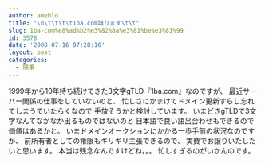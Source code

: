 ```yaml
---
author: ameblo
title: "\n\t\t\t\t1ba.com譲ります\t\t"
slug: 1ba-com%e8%ad%b2%e3%82%8a%e3%81%be%e3%81%99
id: 3578
date: '2008-07-16 07:28:16'
layout: post
categories:
  - 随筆
---
```


1999年から10年持ち続けてきた3文字gTLD『1ba.com』なのですが、 最近サーバー関係の仕事をしていないのと、 忙しさにかまけてドメイン更新すらし忘れてしまうていたらくなので 手放そうかと検討しています。 いまどきgTLDで3文字なんてなかなか出るものではないのと 日本語で良い語呂合わせもできるので価値はあるかと。 いまドメインオークションにかかる一歩手前の状況なのですが、 前所有者としての権限もギリギリ主張できるので、 実費でお譲りいたしたいと思います。 本当は残念なんですけどね。。。 忙しすぎるのがいかんのです。